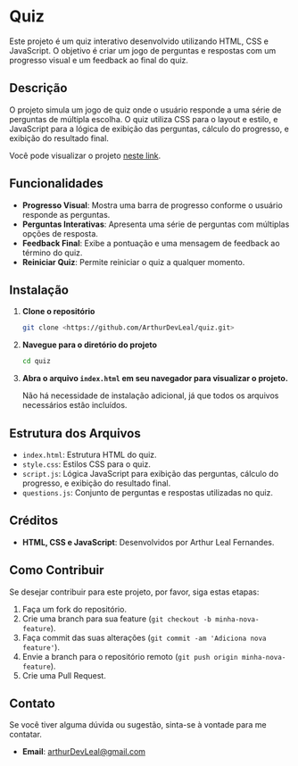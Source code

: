 # Quiz

Este projeto é um quiz interativo desenvolvido utilizando HTML, CSS e JavaScript. O objetivo é criar um jogo de perguntas e respostas com um progresso visual e um feedback ao final do quiz.

## Descrição

O projeto simula um jogo de quiz onde o usuário responde a uma série de perguntas de múltipla escolha. O quiz utiliza CSS para o layout e estilo, e JavaScript para a lógica de exibição das perguntas, cálculo do progresso, e exibição do resultado final.

Você pode visualizar o projeto <a href="https://arthurdevleal.github.io/interactive-quiz/" target="_blank">neste link</a>.

## Funcionalidades

- **Progresso Visual**: Mostra uma barra de progresso conforme o usuário responde as perguntas.
- **Perguntas Interativas**: Apresenta uma série de perguntas com múltiplas opções de resposta.
- **Feedback Final**: Exibe a pontuação e uma mensagem de feedback ao término do quiz.
- **Reiniciar Quiz**: Permite reiniciar o quiz a qualquer momento.

## Instalação

1. **Clone o repositório**
   ```bash
   git clone <https://github.com/ArthurDevLeal/quiz.git>
   ```

2. **Navegue para o diretório do projeto**
   ```bash
   cd quiz
   ```

3. **Abra o arquivo `index.html` em seu navegador para visualizar o projeto.**

   Não há necessidade de instalação adicional, já que todos os arquivos necessários estão incluídos.

## Estrutura dos Arquivos

- `index.html`: Estrutura HTML do quiz.
- `style.css`: Estilos CSS para o quiz.
- `script.js`: Lógica JavaScript para exibição das perguntas, cálculo do progresso, e exibição do resultado final.
- `questions.js`: Conjunto de perguntas e respostas utilizadas no quiz.

## Créditos

- **HTML, CSS e JavaScript**: Desenvolvidos por Arthur Leal Fernandes.

## Como Contribuir

Se desejar contribuir para este projeto, por favor, siga estas etapas:

1. Faça um fork do repositório.
2. Crie uma branch para sua feature (`git checkout -b minha-nova-feature`).
3. Faça commit das suas alterações (`git commit -am 'Adiciona nova feature'`).
4. Envie a branch para o repositório remoto (`git push origin minha-nova-feature`).
5. Crie uma Pull Request.

## Contato

Se você tiver alguma dúvida ou sugestão, sinta-se à vontade para me contatar.

- **Email**: arthurDevLeal@gmail.com
